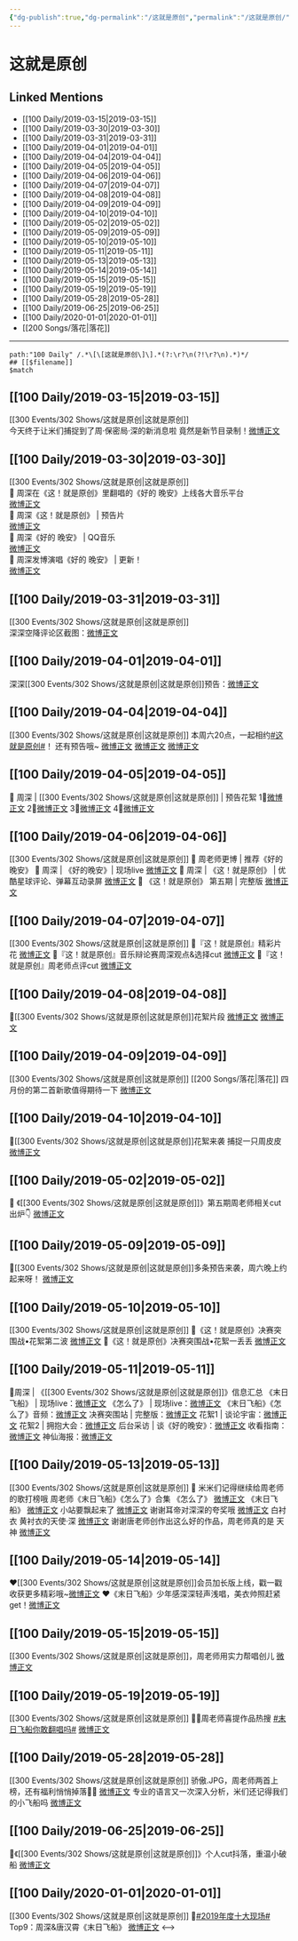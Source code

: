 ```yaml
---
{"dg-publish":true,"dg-permalink":"/这就是原创","permalink":"/这就是原创/","created":"2022-12-22T14:45:29.000+08:00","updated":"2023-04-10T16:44:56.470+08:00"}
---
```


# 这就是原创

## Linked Mentions
- [[100 Daily/2019-03-15\|2019-03-15]]
- [[100 Daily/2019-03-30\|2019-03-30]]
- [[100 Daily/2019-03-31\|2019-03-31]]
- [[100 Daily/2019-04-01\|2019-04-01]]
- [[100 Daily/2019-04-04\|2019-04-04]]
- [[100 Daily/2019-04-05\|2019-04-05]]
- [[100 Daily/2019-04-06\|2019-04-06]]
- [[100 Daily/2019-04-07\|2019-04-07]]
- [[100 Daily/2019-04-08\|2019-04-08]]
- [[100 Daily/2019-04-09\|2019-04-09]]
- [[100 Daily/2019-04-10\|2019-04-10]]
- [[100 Daily/2019-05-02\|2019-05-02]]
- [[100 Daily/2019-05-09\|2019-05-09]]
- [[100 Daily/2019-05-10\|2019-05-10]]
- [[100 Daily/2019-05-11\|2019-05-11]]
- [[100 Daily/2019-05-13\|2019-05-13]]
- [[100 Daily/2019-05-14\|2019-05-14]]
- [[100 Daily/2019-05-15\|2019-05-15]]
- [[100 Daily/2019-05-19\|2019-05-19]]
- [[100 Daily/2019-05-28\|2019-05-28]]
- [[100 Daily/2019-06-25\|2019-06-25]]
- [[100 Daily/2020-01-01\|2020-01-01]]
- [[200 Songs/落花\|落花]]


---

```expander
path:"100 Daily" /.*\[\[这就是原创\]\].*(?:\r?\n(?!\r?\n).*)*/
## [[$filename]]
$match
```
## [[100 Daily/2019-03-15\|2019-03-15]]
[[300 Events/302 Shows/这就是原创\|这就是原创]]  
今天终于让米们捕捉到了周·保密局·深的新消息啦 竟然是新节目录制！[微博正文](https://m.weibo.cn/6466290670/4350162572483163)
## [[100 Daily/2019-03-30\|2019-03-30]]
[[300 Events/302 Shows/这就是原创\|这就是原创]]  
🔔 周深在《这！就是原创》里翻唱的《好的 晚安》上线各大音乐平台  
[微博正文](https://m.weibo.cn/6466290670/4355639763209762)  
🔔 周深《这！就是原创》 | 预告片  
[微博正文](https://m.weibo.cn/6466290670/4355652190889639)  
🔔 周深《好的 晚安》 | QQ音乐  
[微博正文](https://m.weibo.cn/6466290670/4355659786922686)  
🔔 周深发博演唱《好的 晚安》 | 更新！  
[微博正文](https://m.weibo.cn/6466290670/4355675340136615)
## [[100 Daily/2019-03-31\|2019-03-31]]
[[300 Events/302 Shows/这就是原创\|这就是原创]]  
深深空降评论区截图：[微博正文](https://m.weibo.cn/6466290670/4356016445615069)
## [[100 Daily/2019-04-01\|2019-04-01]]
深深[[300 Events/302 Shows/这就是原创\|这就是原创]]预告：[微博正文](https://m.weibo.cn/6466290670/4356408361041100)

## [[100 Daily/2019-04-04\|2019-04-04]]
[[300 Events/302 Shows/这就是原创\|这就是原创]]
本周六20点，一起相约[#这就是原创#](https://s.weibo.com/weibo?q=%23%E8%BF%99%E5%B0%B1%E6%98%AF%E5%8E%9F%E5%88%9B%23)！
还有预告哦~
[微博正文](https://m.weibo.cn/6466290670/4357342214976074)
[微博正文](https://m.weibo.cn/6466290670/4357350473172554)
[微博正文](https://m.weibo.cn/6466290670/4357371361002207)
## [[100 Daily/2019-04-05\|2019-04-05]]
🎵 周深 | [[300 Events/302 Shows/这就是原创\|这就是原创]] | 预告花絮
1⃣[微博正文](https://m.weibo.cn/6466290670/4357720095732088)
2⃣[微博正文](https://m.weibo.cn/6466290670/4357724164720335)
3⃣[微博正文](https://m.weibo.cn/6466290670/4357753579957387)
4⃣[微博正文](https://m.weibo.cn/6466290670/4357808227479271)
## [[100 Daily/2019-04-06\|2019-04-06]]
[[300 Events/302 Shows/这就是原创\|这就是原创]]
🎵 周老师更博 | 推荐《好的晚安》
[](https://m.weibo.cn/1736988591/4358171222609649)
🎵 周深 | 《好的晚安》| 现场live
[微博正文](https://m.weibo.cn/6466290670/4358170450988520)
🎵 周深 | 《这！就是原创》 | 优酷星球评论、弹幕互动录屏
[微博正文](https://m.weibo.cn/6466290670/4358190735073599)
🎵 《这！就是原创》 第五期 | 完整版
[微博正文](https://m.weibo.cn/6466290670/4358167377002750)
## [[100 Daily/2019-04-07\|2019-04-07]]
[[300 Events/302 Shows/这就是原创\|这就是原创]]
🌿『这！就是原创』精彩片花 [微博正文](https://weibo.com/6466290670/Hov4WzImZ)
🌿『这！就是原创』音乐辩论赛周深观点&选择cut [微博正文](https://weibo.com/6466290670/Hoveo1pBO)
🌿『这！就是原创』周老师点评cut [微博正文](https://weibo.com/6466290670/How7Ppuih)
## [[100 Daily/2019-04-08\|2019-04-08]]
🐰[[300 Events/302 Shows/这就是原创\|这就是原创]]花絮片段
[微博正文](https://m.weibo.cn/6466290670/4358841930586436)
[微博正文](https://m.weibo.cn/6466290670/4358900948508820)
## [[100 Daily/2019-04-09\|2019-04-09]]
[[300 Events/302 Shows/这就是原创\|这就是原创]] [[200 Songs/落花\|落花]]
四月份的第二首新歌值得期待一下
[微博正文](https://weibo.com/detail/4359216086421869)
## [[100 Daily/2019-04-10\|2019-04-10]]
🌿[[300 Events/302 Shows/这就是原创\|这就是原创]]花絮来袭
捕捉一只周皮皮
[微博正文](https://m.weibo.cn/6466290670/4359538772162881)
## [[100 Daily/2019-05-02\|2019-05-02]]
🎷 《[[300 Events/302 Shows/这就是原创\|这就是原创]]》第五期周老师相关cut出炉👇
[微博正文](https://m.weibo.cn/6466290670/4367463565224651)
## [[100 Daily/2019-05-09\|2019-05-09]]
🐰[[300 Events/302 Shows/这就是原创\|这就是原创]]多条预告来袭，周六晚上约起来呀！
[微博正文](https://m.weibo.cn/6466290670/4370042055813019)
## [[100 Daily/2019-05-10\|2019-05-10]]
[[300 Events/302 Shows/这就是原创\|这就是原创]]
🌸《这！就是原创》决赛突围战•花絮第二波
[微博正文](https://m.weibo.cn/6466290670/4370398177030641)
🌸《这！就是原创》决赛突围战•花絮一丢丢
[微博正文](https://m.weibo.cn/6466290670/4370450186202057)
## [[100 Daily/2019-05-11\|2019-05-11]]
🌸周深 | 《[[300 Events/302 Shows/这就是原创\|这就是原创]]》信息汇总
《末日飞船》 | 现场live：[微博正文](https://m.weibo.cn/6466290670/4370851212291586)
《怎么了》 | 现场live：[微博正文](https://m.weibo.cn/6466290670/4370850793383756)
《末日飞船》《怎么了》音频：[微博正文](https://m.weibo.cn/6466290670/4370872611507839)
决赛突围站 | 完整版：[微博正文](https://m.weibo.cn/6466290670/4370849597677111)
花絮1 | 谈论宇宙：[微博正文](https://m.weibo.cn/6466290670/4370695737414130)
花絮2 | 拥抱大会：[微博正文](https://m.weibo.cn/6466290670/4370846976507183)
后台采访 | 谈《好的晚安》：[微博正文](https://m.weibo.cn/6466290670/4370864855964779)
收看指南：[微博正文](https://m.weibo.cn/6466290670/4370709834551274)
神仙海报：[微博正文](https://m.weibo.cn/6466290670/4370719104542546)
## [[100 Daily/2019-05-13\|2019-05-13]]
[[300 Events/302 Shows/这就是原创\|这就是原创]]
🌸 米米们记得继续给周老师的歌打榜哦
周老师《末日飞船》《怎么了》合集
《怎么了》 [微博正文](https://m.weibo.cn/6466290670/4371399080024048)
《末日飞船》 [微博正文](https://m.weibo.cn/6466290670/4371401497101062)
小站要飘起来了 [微博正文](https://m.weibo.cn/6466290670/4371406265120357)
谢谢耳帝对深深的夸奖哦 [微博正文](https://m.weibo.cn/6466290670/4371407045367733)
白衬衣 黄衬衣的天使·深 [微博正文](https://m.weibo.cn/6466290670/4371464427842685)
谢谢唐老师创作出这么好的作品，周老师真的是
天神 [微博正文](https://m.weibo.cn/6466290670/4371559503981211)
## [[100 Daily/2019-05-14\|2019-05-14]]
❤️[[300 Events/302 Shows/这就是原创\|这就是原创]]会员加长版上线，戳一戳收获更多精彩哦~[微博正文](https://m.weibo.cn/6466290670/4371826957947908)
❤️《末日飞船》少年感深深轻声浅唱，美衣帅照赶紧get！[微博正文](https://m.weibo.cn/6466290670/4371948513959595)
## [[100 Daily/2019-05-15\|2019-05-15]]
[[300 Events/302 Shows/这就是原创\|这就是原创]]，周老师用实力帮唱创儿
[微博正文](https://m.weibo.cn/6466290670/4372189220234492)
## [[100 Daily/2019-05-19\|2019-05-19]]
[[300 Events/302 Shows/这就是原创\|这就是原创]]
👏🏻周老师喜提作品热搜 [#末日飞船你敢翻唱吗#](https://s.weibo.com/weibo?q=%23%E6%9C%AB%E6%97%A5%E9%A3%9E%E8%88%B9%E4%BD%A0%E6%95%A2%E7%BF%BB%E5%94%B1%E5%90%97%23)
[微博正文](https://weibo.com/6466290670/HuTHie1i0)
## [[100 Daily/2019-05-28\|2019-05-28]]
[[300 Events/302 Shows/这就是原创\|这就是原创]]
骄傲.JPG，周老师两首上榜，还有福利悄悄掉落👏🏻
[微博正文](https://m.weibo.cn/6466290670/4376895409804838)
专业的语言又一次深入分析，米们还记得我们的小飞船吗
[微博正文](https://m.weibo.cn/6466290670/4377030654641524)
## [[100 Daily/2019-06-25\|2019-06-25]]
🌴《[[300 Events/302 Shows/这就是原创\|这就是原创]]》个人cut抖落，重温小破船
[微博正文](https://m.weibo.cn/6466290670/4387115980480287)

## [[100 Daily/2020-01-01\|2020-01-01]]
[[300 Events/302 Shows/这就是原创\|这就是原创]]
🌟[#2019年度十大现场#](https://s.weibo.com/weibo?q=%232019%E5%B9%B4%E5%BA%A6%E5%8D%81%E5%A4%A7%E7%8E%B0%E5%9C%BA%23)
Top9：周深&唐汉霄《末日飞船》
[微博正文](https://weibo.com/6466290670/InvJLCzcm)
<-->
